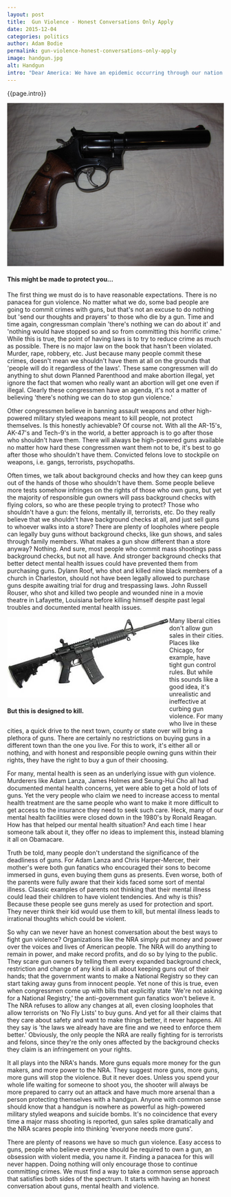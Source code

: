 ```yaml
---
layout: post
title:  Gun Violence - Honest Conversations Only Apply
date: 2015-12-04 
categories: politics
author: Adam Bodie
permalink: gun-violence-honest-conversations-only-apply
image: handgun.jpg
alt: Handgun
intro: "Dear America: We have an epidemic occurring through our nation and despite repeated outbreaks, none of our leaders are willing to figure a way to get it done.  In fact, many of them don't think we should do anything at all.  That epidemic of course, is gun violence.  So please America, let's have an honest conversation on how to best handle gun violence and stop with the lies upon lies we keep hearing."
---
```




<div class="article">
<p>{{page.intro}}</p>


<div class="blog-pic" style="float: left">
	<img src="img/handgun.jpg" data-toggle="tooltip" title="This might be made to protect you..." class="image block img-responsive">
	<h4>This might be made to protect you...</h4>
</div>

<p>The first thing we must do is to have reasonable expectations.  There is no panacea for gun violence.  No matter what we do, some bad people are going to commit crimes with guns, but that's not an excuse to do nothing but 'send our thoughts and prayers' to those who die by a gun.  Time and time again, congressman complain 'there's nothing we can do about it' and 'nothing would have stopped so and so from committing this horrific crime.'  While this is true, the point of having laws is to try to reduce crime as much as possible.  There is no major law on the book that hasn't been violated.  Murder, rape, robbery, etc.  Just because many people commit these crimes, doesn't mean we shouldn't have them at all on the grounds that 'people will do it regardless of the laws'.  These same congressmen will do anything to shut down Planned Parenthood and make abortion illegal, yet ignore the fact that women who really want an abortion will get one even if illegal.  Clearly these congressmen have an agenda, it's not a matter of believing 'there's nothing we can do to stop gun violence.'</p>

<p>Other congressmen believe in banning assault weapons and other high-powered military styled weapons meant to kill people, not protect themselves.  Is this honestly achievable?  Of course not.  With all the AR-15's, AK-47's and Tech-9's in the world, a better approach is to go after those who shouldn't have them.  There will always be high-powered guns available no matter how hard these congressmen want them not to be, it's best to go after those who shouldn't have them.  Convicted felons love to stockpile on weapons, i.e. gangs, terrorists, psychopaths.</p>

<p>Often times, we talk about background checks and how they can keep guns out of the hands of those who shouldn't have them.  Some people believe more tests somehow infringes on the rights of those who own guns, but yet the majority of responsible gun owners will pass background checks with flying colors, so who are these people trying to protect?  Those who shouldn't have a gun: the felons, mentally ill, terrorists, etc.  Do they really believe that we shouldn't have background checks at all, and just sell guns to whoever walks into a store?  There are plenty of loopholes where people can legally buy guns without background checks, like gun shows, and sales through family members.  What makes a gun show different than a store anyway?  Nothing.  And sure, most people who commit mass shootings pass background checks, but not all have.  And stronger background checks that better detect mental health issues could have prevented them from purchasing guns.  Dylann Roof, who shot and killed nine black members of a church in Charleston, should not have been legally allowed to purchase guns despite awaiting trial for drug and trespassing laws. John Russell Rouser, who shot and killed two people and wounded nine in a movie theatre in Lafayette, Louisiana before killing himself despite past legal troubles and documented mental health issues.</p>


<div class="blog-pic" style="float: left">
<img src="img/ar15.jpg" data-toggle="tooltip" title="But this is designed to kill." class="image block img-responsive pull-right">
	<h4>But this is designed to kill.</h4>
</div>

<p>Many liberal cities don't allow gun sales in their cities.  Places like Chicago, for example, have tight gun control rules.  But while this sounds like a good idea, it's unrealistic and ineffective at curbing gun violence.  For many who live in these cities, a quick drive to the next town, county or state over will bring a plethora of guns.  There are certainly no restrictions on buying guns in a different town than the one you live.  For this to work, it's either all or nothing, and with honest and responsible people owning guns within their rights, they have the right to buy a gun of their choosing.</p>
<p>For many, mental health is seen as an underlying issue with gun violence.  Murderers like Adam Lanza, James Holmes and Seung-Hui Cho all had documented mental health concerns, yet were able to get a hold of lots of guns.  Yet the very people who claim we need to increase access to mental health treatment are the same people who want to make it more difficult to get access to the insurance they need to seek such care.  Heck, many of our mental health facilities were closed down in the 1980's by Ronald Reagan.  How has that helped our mental health situation?  And each time I hear someone talk about it, they offer no ideas to implement this, instead blaming it all on Obamacare.</p>

<p>Truth be told, many people don't understand the significance of the deadliness of guns.  For Adam Lanza and Chris Harper-Mercer, their mother's were both gun fanatics who encouraged their sons to become immersed in guns, even buying them guns as presents.  Even worse, both of the parents were fully aware that their kids faced some sort of mental illness.  Classic examples of parents not thinking that their mental illness could lead their children to have violent tendencies.  And why is this?  Because these people see guns merely as used for protection and sport.  They never think their kid would use them to kill, but mental illness leads to irrational thoughts which could be violent.</p>

<p>So why can we never have an honest conversation about the best ways to fight gun violence?  Organizations like the NRA simply put money and power over the voices and lives of American people.  The NRA will do anything to remain in power, and make record profits, and do so by lying to the public.  They scare gun owners by telling them every expanded background check, restriction and change of any kind is all about keeping guns out of their hands; that the government wants to make a National Registry so they can start taking away guns from innocent people.  Yet none of this is true, even when congressmen come up with bills that explicitly state 'We're not asking for a National Registry,' the anti-government gun fanatics won't believe it.  The NRA refuses to allow any changes at all, even closing loopholes that allow terrorists on 'No Fly Lists' to buy guns. And yet for all their claims that they care about safety and want to make things better, it never happens.  All they say is 'the laws we already have are fine and we need to enforce them better.'  Obviously, the only people the NRA are really fighting for is terrorists and felons, since they're the only ones affected by the background checks they claim is an infringement on your rights.</p>

<p>It all plays into the NRA's hands.  More guns equals more money for the gun makers, and more power to the NRA.  They suggest more guns, more guns, more guns will stop the violence.  But it never does.  Unless you spend your whole life waiting for someone to shoot you, the shooter will always be more prepared to carry out an attack and have much more arsenal than a person protecting themselves with a handgun.  Anyone with common sense should know that a handgun is nowhere as powerful as high-powered military styled weapons and suicide bombs.  It's no coincidence that every time a major mass shooting is reported, gun sales spike dramatically and the NRA scares people into thinking 'everyone needs more guns'.</p>

<p>There are plenty of reasons we have so much gun violence.  Easy access to guns, people who believe everyone should be required to own a gun, an obsession with violent media, you name it.  Finding a panacea for this will never happen.  Doing nothing will only encourage those to continue committing crimes.  We must find a way to take a common sense approach that satisfies both sides of the spectrum.  It starts with having an honest conversation about guns, mental health and violence.</p>

</div>


